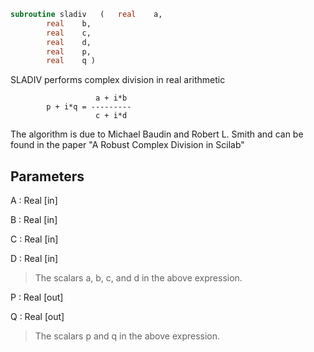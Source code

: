 ```fortran
subroutine sladiv	(	real	a,
		real	b,
		real	c,
		real	d,
		real	p,
		real	q )
```

 SLADIV performs complex division in  real arithmetic

                       a + i*b
            p + i*q = ---------
                       c + i*d

 The algorithm is due to Michael Baudin and Robert L. Smith
 and can be found in the paper
 "A Robust Complex Division in Scilab"

## Parameters
A : Real [in]

B : Real [in]

C : Real [in]

D : Real [in]
> The scalars a, b, c, and d in the above expression.

P : Real [out]

Q : Real [out]
> The scalars p and q in the above expression.

